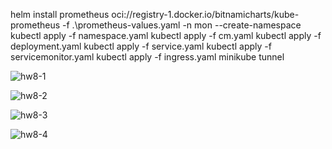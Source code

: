 
helm install prometheus oci://registry-1.docker.io/bitnamicharts/kube-prometheus -f .\prometheus-values.yaml -n mon --create-namespace
kubectl apply -f namespace.yaml
kubectl apply -f cm.yaml
kubectl apply -f deployment.yaml
kubectl apply -f service.yaml
kubectl apply -f servicemonitor.yaml
kubectl apply -f ingress.yaml
minikube tunnel

![hw8-1](https://github.com/user-attachments/assets/93e0a53c-36b8-4a51-a74c-f482b34300c9)

![hw8-2](https://github.com/user-attachments/assets/4e24ffd0-34dc-425f-9d6c-853f50b497c6)

![hw8-3](https://github.com/user-attachments/assets/e53467be-7d28-4634-8273-0d9406f0f805)

![hw8-4](https://github.com/user-attachments/assets/d4a31215-6f6d-48bf-a8ee-0b015ed74803)


